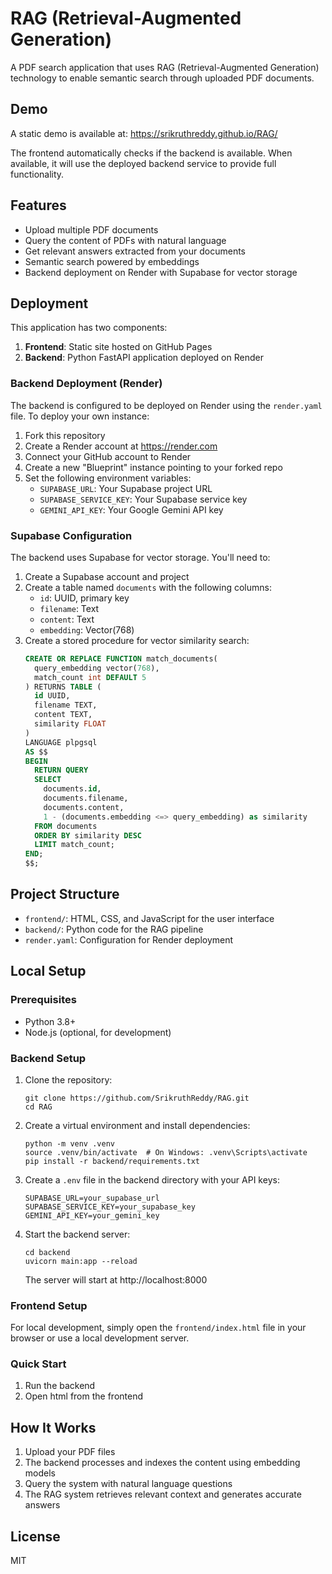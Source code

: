 # RAG (Retrieval-Augmented Generation)

A PDF search application that uses RAG (Retrieval-Augmented Generation) technology to enable semantic search through uploaded PDF documents.

## Demo

A static demo is available at: https://srikruthreddy.github.io/RAG/

The frontend automatically checks if the backend is available. When available, it will use the deployed backend service to provide full functionality.

## Features

- Upload multiple PDF documents
- Query the content of PDFs with natural language
- Get relevant answers extracted from your documents
- Semantic search powered by embeddings
- Backend deployment on Render with Supabase for vector storage

## Deployment

This application has two components:

1. **Frontend**: Static site hosted on GitHub Pages
2. **Backend**: Python FastAPI application deployed on Render

### Backend Deployment (Render)

The backend is configured to be deployed on Render using the `render.yaml` file. To deploy your own instance:

1. Fork this repository
2. Create a Render account at https://render.com
3. Connect your GitHub account to Render
4. Create a new "Blueprint" instance pointing to your forked repo
5. Set the following environment variables:
   - `SUPABASE_URL`: Your Supabase project URL
   - `SUPABASE_SERVICE_KEY`: Your Supabase service key
   - `GEMINI_API_KEY`: Your Google Gemini API key

### Supabase Configuration

The backend uses Supabase for vector storage. You'll need to:

1. Create a Supabase account and project
2. Create a table named `documents` with the following columns:
   - `id`: UUID, primary key
   - `filename`: Text
   - `content`: Text
   - `embedding`: Vector(768)
3. Create a stored procedure for vector similarity search:
   ```sql
   CREATE OR REPLACE FUNCTION match_documents(
     query_embedding vector(768),
     match_count int DEFAULT 5
   ) RETURNS TABLE (
     id UUID,
     filename TEXT,
     content TEXT,
     similarity FLOAT
   )
   LANGUAGE plpgsql
   AS $$
   BEGIN
     RETURN QUERY
     SELECT
       documents.id,
       documents.filename,
       documents.content,
       1 - (documents.embedding <=> query_embedding) as similarity
     FROM documents
     ORDER BY similarity DESC
     LIMIT match_count;
   END;
   $$;
   ```

## Project Structure

- `frontend/`: HTML, CSS, and JavaScript for the user interface
- `backend/`: Python code for the RAG pipeline
- `render.yaml`: Configuration for Render deployment

## Local Setup

### Prerequisites

- Python 3.8+
- Node.js (optional, for development)

### Backend Setup

1. Clone the repository:
   ```
   git clone https://github.com/SrikruthReddy/RAG.git
   cd RAG
   ```

2. Create a virtual environment and install dependencies:
   ```
   python -m venv .venv
   source .venv/bin/activate  # On Windows: .venv\Scripts\activate
   pip install -r backend/requirements.txt
   ```

3. Create a `.env` file in the backend directory with your API keys:
   ```
   SUPABASE_URL=your_supabase_url
   SUPABASE_SERVICE_KEY=your_supabase_key
   GEMINI_API_KEY=your_gemini_key
   ```

4. Start the backend server:
   ```
   cd backend
   uvicorn main:app --reload
   ```

   The server will start at http://localhost:8000

### Frontend Setup

For local development, simply open the `frontend/index.html` file in your browser or use a local development server.

### Quick Start

1. Run the backend
2. Open html from the frontend

## How It Works

1. Upload your PDF files
2. The backend processes and indexes the content using embedding models
3. Query the system with natural language questions
4. The RAG system retrieves relevant context and generates accurate answers

## License

MIT
